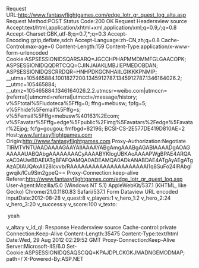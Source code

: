 Request URL:http://www.fantasyflightgames.com/edge_lotr_gr_quest_log_alta.asp
Request Method:POST
Status Code:200 OK
Request Headersview source
Accept:text/html,application/xhtml+xml,application/xml;q=0.9,*/*;q=0.8
Accept-Charset:GBK,utf-8;q=0.7,*;q=0.3
Accept-Encoding:gzip,deflate,sdch
Accept-Language:zh-CN,zh;q=0.8
Cache-Control:max-age=0
Content-Length:159
Content-Type:application/x-www-form-urlencoded
Cookie:ASPSESSIONIDSQARSARQ=JGCCHPHAPMMDMMFGLGAACOPK; ASPSESSIONIDQQDRTCQQ=CJINJAIAKLMBJIEPMEDOBDAN; ASPSESSIONIDQSCRRDQR=HNHPDKGCNHAIILGIKKKPNMIP; __utma=105465884.1001827200.1345912787.1345912787.1346164026.2; __utmc=105465884; __utmz=105465884.1346164026.2.2.utmcsr=weibo.com|utmccn=(referral)|utmcmd=referral|utmcct=/message/history; v%5Ftotal%5Fludoteca%5Fffg=0; ffng=mebusw; fpfg=5; v%5Fhide%5Femail%5Fffg=s; v%5Femail%5Fffg=mebusw%40163%2Ecom; v%5Favatar%5Fffg=edge%5Fpublic%2Fimg%5Favatars%2Fedge%5Favatar%2Ejpg; fcfg=gougou; fmfbgd=82196; BCSI-CS-2E577DE419D810AE=2
Host:www.fantasyflightgames.com
Origin:http://www.fantasyflightgames.com
Proxy-Authorization:Negotiate TlRMTVNTUAADAAAAGAAYAIIAAAAYABgAmgAAABgAGABIAAAADgAOAGAAAAAUABQAbgAAAAAAAACyAAAABYKIogUBKAoAAAAPWgBPAE4ARQAxAC0AUwBDAEIATgBFAFQAMQA0ADEAMQA0ADkANABDAE4ATgAyAEgATgAzADIAUQAxAIl28lcvvb/RAAAAAAAAAAAAAAAAAAAAAI1q8SuFo24lRAbgIgwqik/lCu9Sm2gpeQ==
Proxy-Connection:keep-alive
Referer:http://www.fantasyflightgames.com/edge_lotr_gr_quest_log.asp
User-Agent:Mozilla/5.0 (Windows NT 5.1) AppleWebKit/537.1 (KHTML, like Gecko) Chrome/21.0.1180.83 Safari/537.1
Form Dataview URL encoded
inputDate:2012-08-28
v_quest:8
v_players:1
v_hero_1:2
v_hero_2:24
v_hero_3:20
v_success:y
v_score:100
v_texto:<p>&nbsp;yeah</p>
v_alta:y
v_id_ql:
Response Headersview source
Cache-control:private
Connection:Keep-Alive
Content-Length:35475
Content-Type:text/html
Date:Wed, 29 Aug 2012 02:29:52 GMT
Proxy-Connection:Keep-Alive
Server:Microsoft-IIS/6.0
Set-Cookie:ASPSESSIONIDQSAQSCQQ=KPAJDPLCKGKJMADNGEMODMAP; path=/
X-Powered-By:ASP.NET